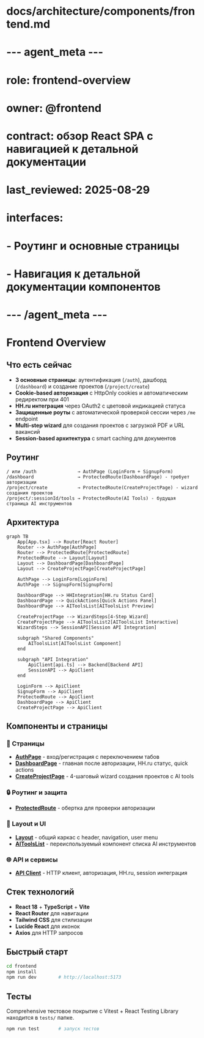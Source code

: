 # docs/architecture/components/frontend.md
# --- agent_meta ---
# role: frontend-overview
# owner: @frontend
# contract: обзор React SPA с навигацией к детальной документации
# last_reviewed: 2025-08-29
# interfaces:
#   - Роутинг и основные страницы
#   - Навигация к детальной документации компонентов
# --- /agent_meta ---

# Frontend Overview

## Что есть сейчас
- **3 основные страницы**: аутентификация (`/auth`), дашборд (`/dashboard`) и создание проектов (`/project/create`)
- **Cookie-based авторизация** с HttpOnly cookies и автоматическим редиректом при 401
- **HH.ru интеграция** через OAuth2 с цветовой индикацией статуса
- **Защищенные роуты** с автоматической проверкой сессии через `/me` endpoint
- **Multi-step wizard** для создания проектов с загрузкой PDF и URL вакансий
- **Session-based архитектура** с smart caching для документов

## Роутинг
```
/ или /auth               → AuthPage (LoginForm + SignupForm)
/dashboard                → ProtectedRoute(DashboardPage) - требует авторизации
/project/create           → ProtectedRoute(CreateProjectPage) - wizard создания проектов
/project/:sessionId/tools → ProtectedRoute(AI Tools) - будущая страница AI инструментов
```

## Архитектура
```mermaid
graph TB
    App[App.tsx] --> Router[React Router]
    Router --> AuthPage[AuthPage]
    Router --> ProtectedRoute[ProtectedRoute]
    ProtectedRoute --> Layout[Layout] 
    Layout --> DashboardPage[DashboardPage]
    Layout --> CreateProjectPage[CreateProjectPage]
    
    AuthPage --> LoginForm[LoginForm]
    AuthPage --> SignupForm[SignupForm]
    
    DashboardPage --> HHIntegration[HH.ru Status Card]
    DashboardPage --> QuickActions[Quick Actions Panel]
    DashboardPage --> AIToolsList[AIToolsList Preview]
    
    CreateProjectPage --> WizardSteps[4-Step Wizard]
    CreateProjectPage --> AIToolsList2[AIToolsList Interactive]
    WizardSteps --> SessionAPI[Session API Integration]
    
    subgraph "Shared Components"
        AIToolsList[AIToolsList Component]
    end
    
    subgraph "API Integration"
        ApiClient[api.ts] --> Backend[Backend API]
        SessionAPI --> ApiClient
    end
    
    LoginForm --> ApiClient
    SignupForm --> ApiClient
    ProtectedRoute --> ApiClient
    DashboardPage --> ApiClient
    CreateProjectPage --> ApiClient
```

## Компоненты и страницы

### 📄 Страницы
- **[AuthPage](./frontend/pages/auth-page.md)** - вход/регистрация с переключением табов
- **[DashboardPage](./frontend/pages/dashboard-page.md)** - главная после авторизации, HH.ru статус, quick actions
- **[CreateProjectPage](./frontend/pages/create-project-page.md)** - 4-шаговый wizard создания проектов с AI tools

### 🔒 Роутинг и защита
- **[ProtectedRoute](./frontend/pages/protected-route.md)** - обертка для проверки авторизации

### 🎨 Layout и UI
- **[Layout](./frontend/components/layout.md)** - общий каркас с header, navigation, user menu
- **[AIToolsList](./frontend/components/ai-tools-list.md)** - переиспользуемый компонент списка AI инструментов

### 🌐 API и сервисы  
- **[API Client](./frontend/services/api-client.md)** - HTTP клиент, авторизация, HH.ru, session интеграция

## Стек технологий
- **React 18** + **TypeScript** + **Vite**
- **React Router** для навигации
- **Tailwind CSS** для стилизации
- **Lucide React** для иконок
- **Axios** для HTTP запросов

## Быстрый старт
```bash
cd frontend
npm install
npm run dev        # http://localhost:5173
```

## Тесты
Comprehensive тестовое покрытие с Vitest + React Testing Library находится в `tests/` папке.
```bash
npm run test       # запуск тестов
```